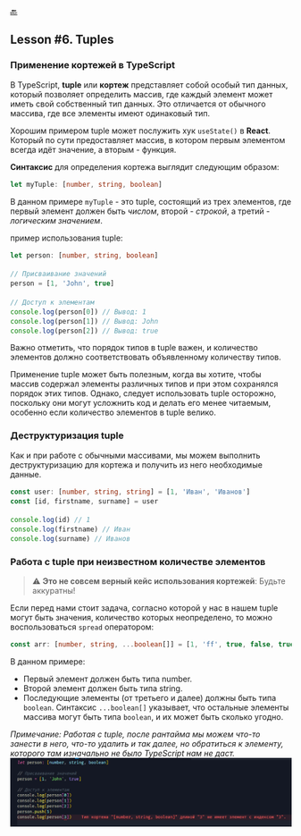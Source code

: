 [🔙](/README.md)

## Lesson #6. Tuples

### Применение кортежей в TypeScript

В TypeScript, **tuple** или **кортеж** представляет собой особый тип данных, который позволяет определить массив, где каждый элемент может иметь свой собственный тип данных. Это отличается от обычного массива, где все элементы имеют одинаковый тип.

Хорошим примером tuple может послужить хук `useState()` в **React**. Который по сути предоставляет массив, в котором первым элементом всегда идёт значение, а вторым - функция.

**Синтаксис** для определения кортежа выглядит следующим образом:

```typescript
let myTuple: [number, string, boolean]
```

В данном примере `myTuple` - это tuple, состоящий из трех элементов, где первый элемент должен быть _числом_, второй - _строкой_, а третий - _логическим значением_.

пример использования tuple:

```typescript
let person: [number, string, boolean]

// Присваивание значений
person = [1, 'John', true]

// Доступ к элементам
console.log(person[0]) // Вывод: 1
console.log(person[1]) // Вывод: John
console.log(person[2]) // Вывод: true
```

Важно отметить, что порядок типов в tuple важен, и количество элементов должно соответствовать объявленному количеству типов.

Применение tuple может быть полезным, когда вы хотите, чтобы массив содержал элементы различных типов и при этом сохранялся порядок этих типов. Однако, следует использовать tuple осторожно, поскольку они могут усложнить код и делать его менее читаемым, особенно если количество элементов в tuple велико.

### Деструктуризация tuple

Как и при работе с обычными массивами, мы можем выполнить деструктуризацию для кортежа и получить из него необходимые данные.

```typescript
const user: [number, string, string] = [1, 'Иван', 'Иванов']
const [id, firstname, surname] = user

console.log(id) // 1
console.log(firstname) // Иван
console.log(surname) // Иванов
```

### Работа с tuple при неизвестном количестве элементов

> :warning: **Это не совсем верный кейс использования кортежей**: Будьте аккуратны!

Если перед нами стоит задача, согласно которой у нас в нашем tuple могут быть значения, количество которых неопределено, то можно воспользоваться `spread` оператором:

```typescript
const arr: [number, string, ...boolean[]] = [1, 'ff', true, false, true, true]
```

В данном примере:

- Первый элемент должен быть типа number.
- Второй элемент должен быть типа string.
- Последующие элементы (от третьего и далее) должны быть типа `boolean`. Синтаксис `...boolean[]` указывает, что остальные элементы массива могут быть типа `boolean`, и их может быть сколько угодно.

_Примечание: Работая с tuple, после рантайма мы можем что-то занести в него, что-то удалить и так далее, но обратиться к элементу, которого там изначально не было TypeScript нам не даст._
![Alt text](images/image.png)
